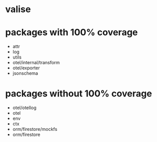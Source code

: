 # valise

# packages with 100% coverage

+ attr
+ log
+ utils
+ otel/internal/transform
+ otel/exporter
+ jsonschema

# packages without 100% coverage

+ otel/otellog
+ otel
+ env
+ ctx
+ orm/firestore/mockfs
+ orm/firestore
